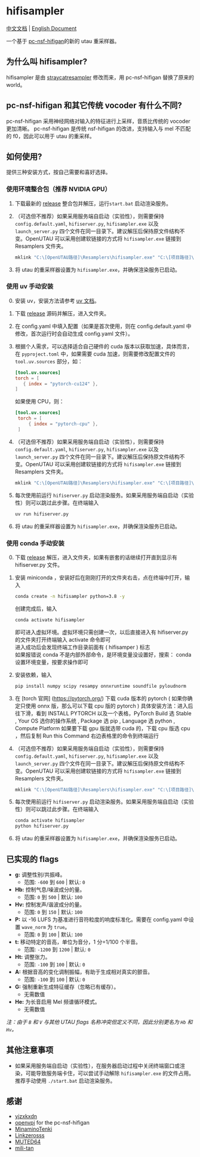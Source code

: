 # hifisampler

[中文文档](README_zh_cn.md) | [English Document](README.md)

一个基于 [pc-nsf-hifigan](https://github.com/openvpi/vocoders)的新的 utau 重采样器。

## 为什么叫 hifisampler?

hifisampler 是由 [straycatresampler](https://github.com/UtaUtaUtau/straycat) 修改而来，用 pc-nsf-hifigan 替换了原来的 world。

## pc-nsf-hifigan 和其它传统 vocoder 有什么不同?

pc-nsf-hifigan 采用神经网络对输入的特征进行上采样，音质比传统的 vocoder 更加清晰。
pc-nsf-hifigan 是传统 nsf-hifigan 的改进，支持输入与 mel 不匹配的 f0，因此可以用于 utau 的重采样。

## 如何使用?

提供三种安装方式，按自己需要和喜好选择。

### 使用环境整合包（推荐 NVIDIA GPU）

1. 下载最新的 [release](https://github.com/mtfotto/hifimisampler/releases) 整合包并解压，运行`start.bat` 启动渲染服务。
2. （可选但不推荐）如果采用服务端自启动（实验性），则需要保持 `config.default.yaml`, `hifiserver.py`, `hifisampler.exe` 以及 `launch_server.py` 四个文件在同一目录下。建议解压后保持原文件结构不变。OpenUTAU 可以采用创建软链接的方式将 `hifisampler.exe` 链接到 Resamplers 文件夹。

   ```cmd
   mklink "C:\[OpenUTAU路径]\Resamplers\hifisampler.exe" "C:\[项目路径]\hifisampler.exe"
   ```

3. 将 utau 的重采样器设置为 `hifisampler.exe`，并确保渲染服务已启动。

### 使用 uv 手动安装

0. 安装 uv，安装方法请参考 [uv 文档](https://docs.astral.sh/uv/getting-started/installation/)。
1. 下载 [release](https://github.com/mtfotto/hifimisampler/releases) 源码并解压，进入文件夹。
2. 在 config.yaml 中填入配置（如果是首次使用，则在 config.default.yaml 中修改，首次运行时会自动生成 config.yaml 文件）。
3. 根据个人需求，可以选择适合自己硬件的 cuda 版本以获取加速，具体而言，在 `pyproject.toml` 中，如果需要 cuda 加速，则需要修改配置文件的 `tool.uv.sources` 部分，如：

   ```toml
   [tool.uv.sources]
   torch = [
      { index = "pytorch-cu124" },
   ]
   ```

   如果使用 CPU，则：

   ```toml
   [tool.uv.sources]
    torch = [
        { index = "pytorch-cpu" },
    ]
    ```

4. （可选但不推荐）如果采用服务端自启动（实验性），则需要保持 `config.default.yaml`, `hifiserver.py`, `hifisampler.exe` 以及 `launch_server.py` 四个文件在同一目录下。建议解压后保持原文件结构不变。OpenUTAU 可以采用创建软链接的方式将 `hifisampler.exe` 链接到 Resamplers 文件夹。

   ```cmd
   mklink "C:\[OpenUTAU路径]\Resamplers\hifisampler.exe" "C:\[项目路径]\hifisampler.exe"
   ```

5. 每次使用前运行 `hifiserver.py` 启动渲染服务。如果采用服务端自启动（实验性）则可以跳过此步骤。在终端输入

   ```bash
   uv run hifiserver.py
   ```

6. 将 utau 的重采样器设置为 `hifisampler.exe`，并确保渲染服务已启动。

### 使用 conda 手动安装

0. 下载 [release](https://github.com/mtfotto/hifimisampler/releases) 解压，进入文件夹，如果有嵌套的话继续打开直到显示有 hifiserver.py 文件。

1. 安装 miniconda ，安装好后在刚刚打开的文件夹右击，点在终端中打开，输入

   ```bash
   conda create -n hifisampler python=3.8 -y
   ```

   创建完成后，输入

   ```bash
   conda activate hifisampler
   ```

   即可进入虚拟环境。虚拟环境只需创建一次，以后直接进入有 hifiserver.py 的文件夹打开终端输入 activate 命令即可  
   进入成功后会发现终端工作目录前面有 ( hifisamper ) 标志  
   如果报错说 conda 不是内部外部命令，是环境变量没设置好，搜索： conda 设置环境变量，按要求操作即可

2. 安装依赖，输入

   ```bash
   pip install numpy scipy resampy onnxruntime soundfile pyloudnorm
   ```

3. 在 [torch 官网] (<https://pytorch.org/>) 下载 cuda 版本的 pytorch ( 如果你确定只使用 onnx 版，那么可以下载 cpu 版的 pytorch )
   具体安装方法：进入后往下滑，看到 INSTALL PYTORCH 以及一个表格，PyTorch Build 选 Stable , Your OS 选你的操作系统 , Package 选 pip , Language 选 python , Compute Platform 如果要下载 gpu 版就选带 cuda 的，下载 cpu 版选 cpu ，然后复制 Run this Command 右边表格里的命令到终端运行
4. （可选但不推荐）如果采用服务端自启动（实验性），则需要保持 `config.default.yaml`, `hifiserver.py`, `hifisampler.exe` 以及 `launch_server.py` 四个文件在同一目录下。建议解压后保持原文件结构不变。OpenUTAU 可以采用创建软链接的方式将 `hifisampler.exe` 链接到 Resamplers 文件夹。

   ```cmd
   mklink "C:\[OpenUTAU路径]\Resamplers\hifisampler.exe" "C:\[项目路径]\hifisampler.exe"
   ```

5. 每次使用前运行 `hifiserver.py` 启动渲染服务。如果采用服务端自启动（实验性）则可以跳过此步骤。在终端输入

   ```bash
   conda activate hifisampler
   python hifiserver.py
   ```

6. 将 utau 的重采样器设置为 `hifisampler.exe`，并确保渲染服务已启动。

## 已实现的 flags

- **g:** 调整性别/共振峰。
  - 范围: `-600` 到 `600` | 默认: `0`
- **Hb:** 控制气息/噪波成分的量。
  - 范围: `0` 到 `500` | 默认: `100`
- **Hv:** 控制发声/谐波成分的量。
  - 范围: `0` 到 `150` | 默认: `100`
- **P:** 以 -16 LUFS 为基准进行音符粒度的响度标准化。需要在 config.yaml 中设置 `wave_norm` 为 `true`。
  - 范围: `0` 到 `100` | 默认: `100`
- **t:** 移动特定的音高，单位为音分，1 分=1/100 个半音。
  - 范围: `-1200` 到 `1200` | 默认: `0`
- **Ht:** 调整张力。
  - 范围: `-100` 到 `100` | 默认: `0`
- **A:** 根据音高的变化调制振幅，有助于生成相对真实的颤音。
  - 范围: `-100` 到 `100` | 默认: `0`
- **G:** 强制重新生成特征缓存（忽略已有缓存）。
  - 无需数值
- **He:** 为长音启用 Mel 频谱循环模式。
  - 无需数值

_注：由于 `B` 和 `V` 与其他 UTAU flags 名称冲突但定义不同，因此分别更名为 `Hb` 和 `Hv`。_

## 其他注意事项

- 如果采用服务端自启动（实验性），在服务器启动过程中关闭终端窗口或渲染，可能导致服务端卡住，可以尝试手动解除 `hifisampler.exe` 的文件占用。推荐手动使用 `./start.bat` 启动渲染服务。

## 感谢

- [yjzxkxdn](https://github.com/yjzxkxdn)
- [openvpi](https://github.com/openvpi) for the pc-nsf-hifigan
- [MinaminoTenki](https://github.com/Lanhuace-Wan)
- [Linkzerosss](https://github.com/Linkzerosss)
- [MUTED64](https://github.com/MUTED64)
- [mili-tan](https://github.com/mili-tan)

